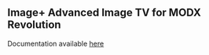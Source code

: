 ## Image+   Advanced Image TV for MODX Revolution

Documentation available [here](http://alanpich.github.io/tvImagePlus)
